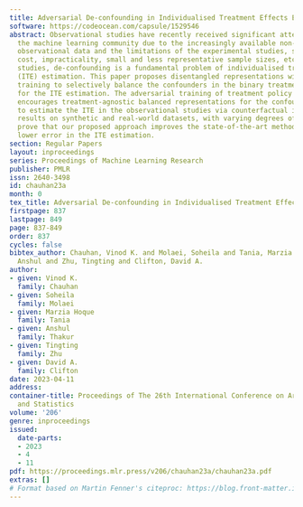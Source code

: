 ```yaml
---
title: Adversarial De-confounding in Individualised Treatment Effects Estimation
software: https://codeocean.com/capsule/1529546
abstract: Observational studies have recently received significant attention from
  the machine learning community due to the increasingly available non-experimental
  observational data and the limitations of the experimental studies, such as considerable
  cost, impracticality, small and less representative sample sizes, etc. In observational
  studies, de-confounding is a fundamental problem of individualised treatment effects
  (ITE) estimation. This paper proposes disentangled representations with adversarial
  training to selectively balance the confounders in the binary treatment setting
  for the ITE estimation. The adversarial training of treatment policy selectively
  encourages treatment-agnostic balanced representations for the confounders and helps
  to estimate the ITE in the observational studies via counterfactual inference. Empirical
  results on synthetic and real-world datasets, with varying degrees of confounding,
  prove that our proposed approach improves the state-of-the-art methods in achieving
  lower error in the ITE estimation.
section: Regular Papers
layout: inproceedings
series: Proceedings of Machine Learning Research
publisher: PMLR
issn: 2640-3498
id: chauhan23a
month: 0
tex_title: Adversarial De-confounding in Individualised Treatment Effects Estimation
firstpage: 837
lastpage: 849
page: 837-849
order: 837
cycles: false
bibtex_author: Chauhan, Vinod K. and Molaei, Soheila and Tania, Marzia Hoque and Thakur,
  Anshul and Zhu, Tingting and Clifton, David A.
author:
- given: Vinod K.
  family: Chauhan
- given: Soheila
  family: Molaei
- given: Marzia Hoque
  family: Tania
- given: Anshul
  family: Thakur
- given: Tingting
  family: Zhu
- given: David A.
  family: Clifton
date: 2023-04-11
address:
container-title: Proceedings of The 26th International Conference on Artificial Intelligence
  and Statistics
volume: '206'
genre: inproceedings
issued:
  date-parts:
  - 2023
  - 4
  - 11
pdf: https://proceedings.mlr.press/v206/chauhan23a/chauhan23a.pdf
extras: []
# Format based on Martin Fenner's citeproc: https://blog.front-matter.io/posts/citeproc-yaml-for-bibliographies/
---
```

